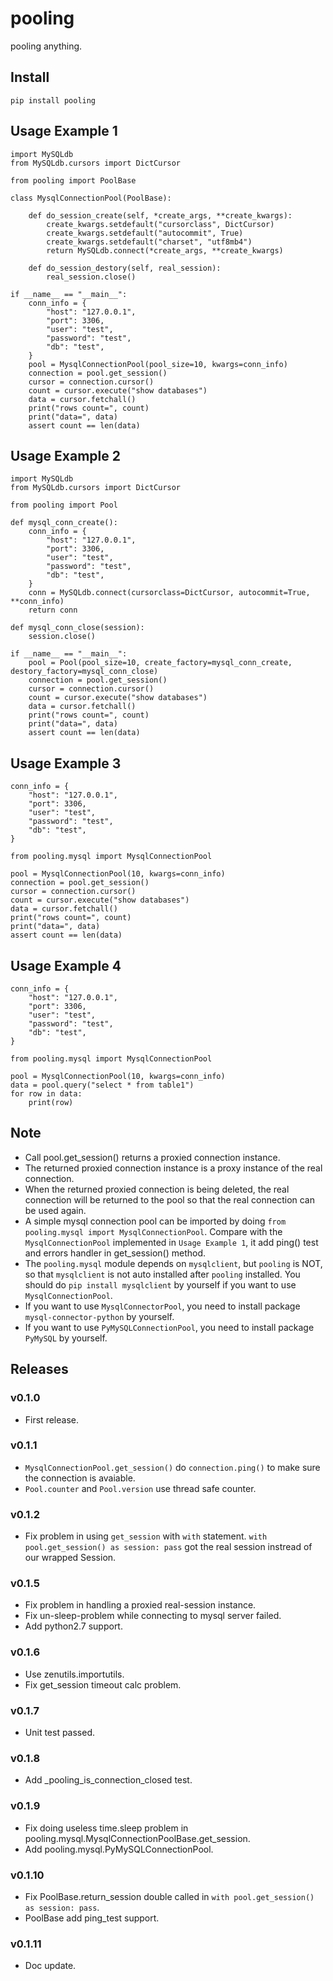 # pooling

pooling anything.

## Install

```
pip install pooling
```

## Usage Example 1


```
import MySQLdb
from MySQLdb.cursors import DictCursor

from pooling import PoolBase

class MysqlConnectionPool(PoolBase):
    
    def do_session_create(self, *create_args, **create_kwargs):
        create_kwargs.setdefault("cursorclass", DictCursor)
        create_kwargs.setdefault("autocommit", True)
        create_kwargs.setdefault("charset", "utf8mb4")
        return MySQLdb.connect(*create_args, **create_kwargs)

    def do_session_destory(self, real_session):
        real_session.close()

if __name__ == "__main__":
    conn_info = {
        "host": "127.0.0.1",
        "port": 3306,
        "user": "test",
        "password": "test",
        "db": "test",
    }
    pool = MysqlConnectionPool(pool_size=10, kwargs=conn_info)
    connection = pool.get_session()
    cursor = connection.cursor()
    count = cursor.execute("show databases")
    data = cursor.fetchall()
    print("rows count=", count)
    print("data=", data)
    assert count == len(data)

```

## Usage Example 2

```
import MySQLdb
from MySQLdb.cursors import DictCursor

from pooling import Pool

def mysql_conn_create():
    conn_info = {
        "host": "127.0.0.1",
        "port": 3306,
        "user": "test",
        "password": "test",
        "db": "test",
    }
    conn = MySQLdb.connect(cursorclass=DictCursor, autocommit=True, **conn_info)
    return conn

def mysql_conn_close(session):
    session.close()

if __name__ == "__main__":
    pool = Pool(pool_size=10, create_factory=mysql_conn_create, destory_factory=mysql_conn_close)
    connection = pool.get_session()
    cursor = connection.cursor()
    count = cursor.execute("show databases")
    data = cursor.fetchall()
    print("rows count=", count)
    print("data=", data)
    assert count == len(data)
```

## Usage Example 3

```
conn_info = {
    "host": "127.0.0.1",
    "port": 3306,
    "user": "test",
    "password": "test",
    "db": "test",
}

from pooling.mysql import MysqlConnectionPool

pool = MysqlConnectionPool(10, kwargs=conn_info)
connection = pool.get_session()
cursor = connection.cursor()
count = cursor.execute("show databases")
data = cursor.fetchall()
print("rows count=", count)
print("data=", data)
assert count == len(data)
```

## Usage Example 4

```
conn_info = {
    "host": "127.0.0.1",
    "port": 3306,
    "user": "test",
    "password": "test",
    "db": "test",
}

from pooling.mysql import MysqlConnectionPool

pool = MysqlConnectionPool(10, kwargs=conn_info)
data = pool.query("select * from table1")
for row in data:
    print(row)

```

## Note

* Call pool.get_session() returns a proxied connection instance.
* The returned proxied connection instance is a proxy instance of the real connection.
* When the returned proxied connection is being deleted, the real connection will be returned to the pool so that the real connection can be used again.
* A simple mysql connection pool can be imported by doing `from pooling.mysql import MysqlConnectionPool`. Compare with the `MysqlConnectionPool` implemented in `Usage Example 1`, it add ping() test and errors handler in get_session() method.
* The `pooling.mysql` module depends on `mysqlclient`, but `pooling` is NOT, so that `mysqlclient` is not auto installed after `pooling` installed. You should do `pip install mysqlclient` by yourself if you want to use `MysqlConnectionPool`.
* If you want to use `MysqlConnectorPool`, you need to install package `mysql-connector-python` by yourself.
* If you want to use `PyMySQLConnectionPool`, you need to install package `PyMySQL` by yourself.

## Releases

### v0.1.0

- First release.

### v0.1.1

- `MysqlConnectionPool.get_session()` do `connection.ping()` to make sure the connection is avaiable.
- `Pool.counter` and `Pool.version` use thread safe counter.

### v0.1.2

- Fix problem in using `get_session` with `with` statement. `with pool.get_session() as session: pass` got the real session instread of our wrapped Session.

### v0.1.5

- Fix problem in handling a proxied real-session instance.
- Fix un-sleep-problem while connecting to mysql server failed.
- Add python2.7 support.

### v0.1.6

- Use zenutils.importutils.
- Fix get_session timeout calc problem.

### v0.1.7

- Unit test passed.

### v0.1.8

- Add _pooling_is_connection_closed test.

### v0.1.9

- Fix doing useless time.sleep problem in pooling.mysql.MysqlConnectionPoolBase.get_session.
- Add pooling.mysql.PyMySQLConnectionPool.

### v0.1.10

- Fix PoolBase.return_session double called in `with pool.get_session() as session: pass`.
- PoolBase add ping_test support.

### v0.1.11

- Doc update.
